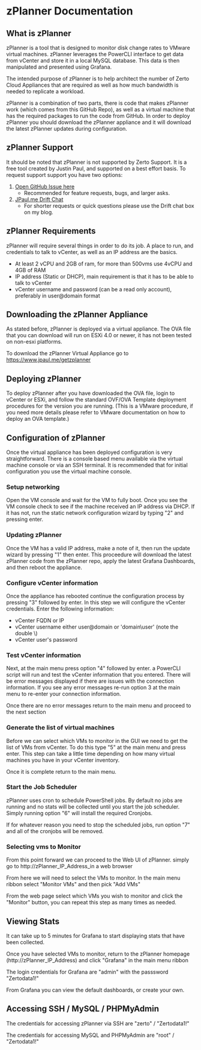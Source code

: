 # zPlanner Documentation

## What is zPlanner

zPlanner is a tool that is designed to monitor disk change rates to VMware virtual machines. zPlanner leverages the PowerCLI interface to get data from vCenter and store it in a local MySQL database. This data is then manipulated and presented using Grafana.

The intended purpose of zPlanner is to help architect the number of Zerto Cloud Appliances that are required as well as how much bandwidth is needed to replicate a workload.

zPlanner is a combination of two parts, there is code that makes zPlanner work (which comes from this GitHub Repo), as well as a virtual machine that has the required packages to run the code from GitHub. In order to deploy zPlanner you should download the zPlanner appliance and it will download the latest zPlanner updates during configuration.

## zPlanner Support

It should be noted that zPlanner is not supported by Zerto Support. It is a free tool created by Justin Paul, and supported on a best effort basis. To request support support you have two options:

1. [Open GitHub Issue here](https://github.com/zerto-ta-Public/zplanner/issues)
    - Recommended for feature requests, bugs, and larger asks.
2. [JPaul.me Drift Chat](http://jpaul.me)
    - For shorter requests or quick questions please use the Drift chat box on my blog.

## zPlanner Requirements

zPlanner will require several things in order to do its job. A place to run, and credentials to talk to vCenter, as well as an IP address are the basics.

- At least 2 vCPU and 2GB of ram, for more than 500vms use 4vCPU and 4GB of RAM
- IP address (Static or DHCP), main requirement is that it has to be able to talk to vCenter
- vCenter username and password (can be a read only account), preferably in user@domain format

## Downloading the zPlanner Appliance

As stated before, zPlanner is deployed via a virtual appliance. The OVA file that you can download will run on ESXi 4.0 or newer, it has not been tested on non-esxi platforms.

To download the zPlanner Virtual Appliance go to https://www.jpaul.me/getzplanner

## Deploying zPlanner

To deploy zPlanner after you have downloaded the OVA file, login to vCenter or ESXi, and follow the standard OVF/OVA Template deployment procedures for the version you are running. (This is a VMware procedure, if you need more details please refer to VMware documentation on how to deploy an OVA template.)

## Configuration of zPlanner

Once the virtual appliance has been deployed configuration is very straightforward. There is a console based menu available via the virtual machine console or via an SSH terminal. It is recommended that for initial configuration you use the virtual machine console.

### Setup networking

Open the VM console and wait for the VM to fully boot. Once you see the VM console check to see if the machine received an IP address via DHCP. If it has not, run the static network configuration wizard by typing "2" and pressing enter.

### Updating zPlanner

Once the VM has a valid IP address, make a note of it, then run the update wizard by pressing "1" then enter. This proceedure will download the latest zPlanner code from the zPlanner repo, apply the latest Grafana Dashboards, and then reboot the appliance.

### Configure vCenter information

Once the appliance has rebooted continue the configuration process by pressing "3" followed by enter. In this step we will configure the vCenter credentials. Enter the following information:
- vCenter FQDN or IP
- vCenter username either user@domain or 'domain\\user' (note the double \\)
- vCenter user's password

### Test vCenter information

Next, at the main menu press option "4" followed by enter. a PowerCLI script will run and test the vCenter information that you entered. There will be error messages displayed if there are issues with the connection information. If you see any error messages re-run option 3 at the main menu to re-enter your connection information.

Once there are no error messages return to the main menu and proceed to the next section

### Generate the list of virtual machines

Before we can select which VMs to monitor in the GUI we need to get the list of VMs from vCenter. To do this type "5" at the main menu and press enter. This step can take a little time depending on how many virtual machines you have in your vCenter inventory.

Once it is complete return to the main menu.

### Start the Job Scheduler

zPlanner uses cron to schedule PowerShell jobs. By default no jobs are running and no stats will be collected until you start the job scheduler. Simply running option "6" will install the required Cronjobs.

If for whatever reason you need to stop the scheduled jobs, run option "7" and all of the cronjobs will be removed.

### Selecting vms to Monitor

From this point forward we can proceed to the Web UI of zPlanner. simply go to http://zPlanner_IP_Address_in a web browser

From here we will need to select the VMs to monitor. In the main menu ribbon select "Monitor VMs" and then pick "Add VMs"

From the web page select which VMs you wish to monitor and click the "Monitor" button, you can repeat this step as many times as needed.

## Viewing Stats

It can take up to 5 minutes for Grafana to start displaying stats that have been collected.

Once you have selected VMs to monitor, return to the zPlanner homepage (http://zPlanner_IP_Address) and click "Grafana" in the main menu ribbon

The login credentials for Grafana are "admin" with the passsword "Zertodata1!"

From Grafana you can view the default dashboards, or create your own.

## Accessing SSH / MySQL / PHPMyAdmin

The credentials for accessing zPlanner via SSH are "zerto" / "Zertodata1!"

The credentials for accessing MySQL and PHPMyAdmin are "root" / "Zertodata1!"
